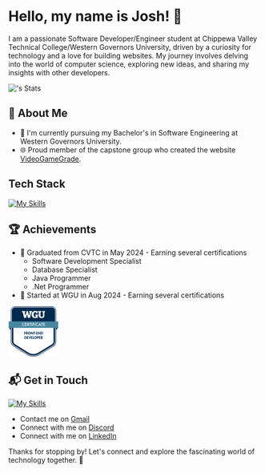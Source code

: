 # Hello, my name is Josh! 👋

I am a passionate Software Developer/Engineer student at Chippewa Valley Technical College/Western Governors University, driven by a curiosity for technology and a love for building websites. My journey involves delving into the world of computer science, exploring new ideas, and sharing my insights with other developers.

![<Jwonka>'s Stats](https://github-readme-stats.vercel.app/api?username=Jwonka&theme=vue-dark&show_icons=true&hide_border=true&count_private=true)

## 🔎 About Me

- 🔭 I'm currently pursuing my Bachelor's in Software Engineering at Western Governors University.
- 🌐 Proud member of the capstone group who created the website [VideoGameGrade](https://videogamegrade.azurewebsites.net/).

## Tech Stack
[![My Skills](https://skillicons.dev/icons?i=js,html,css,bootstrap,dotnet,mysql,cs,java,php,py,idea,eclipse,vscode,visualstudio,unity,git,github,azure)](https://skillicons.dev)


 ## 🏆 Achievements

- 🌟 Graduated from CVTC in May 2024 - Earning several certifications
  - Software Development Specialist
  - Database Specialist
  - Java Programmer
  - .Net Programmer
- 🌟 Started at WGU in Aug 2024 - Earning several certifications

 <a href="https://www.wgu.edu/">
   <img src="https://raw.githubusercontent.com/Jwonka/JJ/main/Assets/WGU%20Academic%20Credentials%20-%20WGU%20Certificate%20Front-End%20Developer%20-%202024-09-28.png" alt="Front-End Web Development Badge" width="100">
 </a>


## 📬 Get in Touch
[![My Skills](https://skillicons.dev/icons?i=gmail,discord,linkedin)](https://skillicons.dev)

- Contact me on <a href="mailto:jjwerlein@gmail.com">Gmail</a>
- Connect with me on [Discord](https://discordapp.com/users/1091064240095371375)
- Connect with me on [LinkedIn](https://www.linkedin.com/in/joshua-werlein-901241241/)

Thanks for stopping by! Let's connect and explore the fascinating world of technology together. 🚀


<!--

**Jwonka/Jwonka** is a ✨ _special_ ✨ repository because its `README.md` (this file) appears on your GitHub profile.

Here are some ideas to get you started:

## 🌱 Currently Exploring

- 🚀 Learning Full Stack Web Development
  - Exploring the ins and outs of React and Redux for dynamic front-end experiences.
  - Navigating through the world of React Router for seamless page transitions.
  - Styling with Tailwind CSS to create modern and responsive user interfaces.
  - Building server-side applications with Django, a powerful Python web framework.
  - Diving into PostgreSQL for efficient and scalable database management.
- 🔭 I’m currently working on ...
- 🌱 I’m currently learning ...
- 👯 I’m looking to collaborate on ...
- 🤔 I’m looking for help with ...
- 💬 Ask me about ...
- 📫 How to reach me: ...
- 😄 Pronouns: ...
- ⚡ Fun fact: ...
-->
